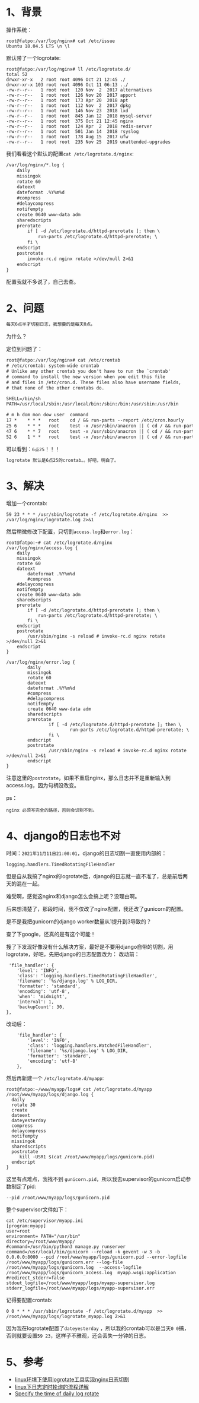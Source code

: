 # 1、背景
操作系统：
```
root@fatpo:/var/log/nginx# cat /etc/issue
Ubuntu 18.04.5 LTS \n \l
```
默认带了一个logrotate:
```
root@fatpo:/var/log/nginx# ll /etc/logrotate.d/
total 52
drwxr-xr-x   2 root root 4096 Oct 21 12:45 ./
drwxr-xr-x 103 root root 4096 Oct 11 06:13 ../
-rw-r--r--   1 root root  120 Nov  2  2017 alternatives
-rw-r--r--   1 root root  126 Nov 20  2017 apport
-rw-r--r--   1 root root  173 Apr 20  2018 apt
-rw-r--r--   1 root root  112 Nov  2  2017 dpkg
-rw-r--r--   1 root root  146 Nov 23  2018 lxd
-rw-r--r--   1 root root  845 Jan 12  2018 mysql-server
-rw-r--r--   1 root root  375 Oct 21 12:45 nginx
-rw-r--r--   1 root root  124 Apr  2  2018 redis-server
-rw-r--r--   1 root root  501 Jan 14  2018 rsyslog
-rw-r--r--   1 root root  178 Aug 15  2017 ufw
-rw-r--r--   1 root root  235 Nov 25  2019 unattended-upgrades
```
我们看看这个默认的配置`cat /etc/logrotate.d/nginx`: 
```dtd
/var/log/nginx/*.log {
	daily
	missingok
	rotate 60
	dateext
    dateformat .%Y%m%d
    #compress
	#delaycompress
	notifempty
	create 0640 www-data adm
	sharedscripts
	prerotate
		if [ -d /etc/logrotate.d/httpd-prerotate ]; then \
			run-parts /etc/logrotate.d/httpd-prerotate; \
		fi \
	endscript
	postrotate
		invoke-rc.d nginx rotate >/dev/null 2>&1
	endscript
}
```
配置我就不多说了，自己去查。
# 2、问题
```dtd
每天6点半才切割日志，我想要的是每天0点。
```
为什么？

定位到问题了：
```dtd
root@fatpo:/var/log/nginx# cat /etc/crontab
# /etc/crontab: system-wide crontab
# Unlike any other crontab you don't have to run the `crontab'
# command to install the new version when you edit this file
# and files in /etc/cron.d. These files also have username fields,
# that none of the other crontabs do.

SHELL=/bin/sh
PATH=/usr/local/sbin:/usr/local/bin:/sbin:/bin:/usr/sbin:/usr/bin

# m h dom mon dow user	command
17 *	* * *	root    cd / && run-parts --report /etc/cron.hourly
25 6	* * *	root	test -x /usr/sbin/anacron || ( cd / && run-parts --report /etc/cron.daily )
47 6	* * 7	root	test -x /usr/sbin/anacron || ( cd / && run-parts --report /etc/cron.weekly )
52 6	1 * *	root	test -x /usr/sbin/anacron || ( cd / && run-parts --report /etc/cron.monthly )
```
可以看到：`6点25`！！！
```dtd
logrotate 默认是6点25的crontab。。好吧，明白了。
```


# 3、解决
增加一个crontab:
```
59 23 * * * /usr/sbin/logrotate -f /etc/logrotate.d/nginx  >> /var/log/nginx/logrotate.log 2>&1
```
然后稍微修改下配置，只切割`access.log`和`error.log`：
```
root@fatpo:~# cat /etc/logrotate.d/nginx
/var/log/nginx/access.log {
	daily
	missingok
	rotate 60
	dateext
        dateformat .%Y%m%d
        #compress
	#delaycompress
	notifempty
	create 0640 www-data adm
	sharedscripts
	prerotate
		if [ -d /etc/logrotate.d/httpd-prerotate ]; then \
			run-parts /etc/logrotate.d/httpd-prerotate; \
		fi \
	endscript
	postrotate
		/usr/sbin/nginx -s reload # invoke-rc.d nginx rotate >/dev/null 2>&1
	endscript
}

/var/log/nginx/error.log {
        daily
        missingok
        rotate 60
        dateext
        dateformat .%Y%m%d
        #compress
        #delaycompress
        notifempty
        create 0640 www-data adm
        sharedscripts
        prerotate
                if [ -d /etc/logrotate.d/httpd-prerotate ]; then \
                        run-parts /etc/logrotate.d/httpd-prerotate; \
                fi \
        endscript
        postrotate
                /usr/sbin/nginx -s reload # invoke-rc.d nginx rotate >/dev/null 2>&1
        endscript
}
```
注意这里的`postrotate`，如果不重启nginx，那么日志并不是重新输入到access.log，因为句柄没改变。

ps：
```
nginx 必须写完全的路径，否则会识别不到。
```

# 4、django的日志也不对
时间：`2021年11月11日21:00:01`，django的日志切割一直使用内部的：
```
logging.handlers.TimedRotatingFileHandler
```
但是自从我搞了nginx的logrotate后，django的日志就一直不准了，总是前后两天的混在一起。

难受啊，感觉这nginx和django怎么会搞上呢？没理由啊。

后来想清楚了，那段时间，我不仅改了nginx配置，我还改了gunicorn的配置。

是不是我把gunicorn的django worker数量从1提升到3导致的？

查了下google，还真的是有这个可能！

搜了下发现好像没有什么解决方案，最好是不要用django自带的切割，用logrotate，好吧，先把django的日志配置改为：
改动前：
```
 'file_handler': {
    'level': 'INFO',
    'class': 'logging.handlers.TimedRotatingFileHandler',
    'filename': '%s/django.log' % LOG_DIR,
    'formatter': 'standard',
    'encoding': 'utf-8',
    'when': 'midnight',
    'interval': 1,
    'backupCount': 30,
}, 
```
改动后：
```
    'file_handler': {
        'level': 'INFO',
        'class': 'logging.handlers.WatchedFileHandler',
        'filename': '%s/django.log' % LOG_DIR,
        'formatter': 'standard',
        'encoding': 'utf-8'
    },  
```
然后再新建一个 `/etc/logrotate.d/myapp`:
```
root@fatpo:~/www/myapp/logs# cat /etc/logrotate.d/myapp
/root/www/myapp/logs/django.log {
  daily
  rotate 30
  create
  dateext
  dateyesterday
  compress
  delaycompress
  notifempty
  missingok
  sharedscripts
  postrotate
     kill -USR1 $(cat /root/www/myapp/logs/gunicorn.pid)
  endscript
}
```
这里有点难点，我找不到 `gunicorn.pid`，所以我去supervisor的gunicorn启动参数制定了pid: 
```
--pid /root/www/myapp/logs/gunicorn.pid
```
整个supervisor文件如下：
```
cat /etc/supervisor/myapp.ini
[program:myapp]
user=root
environment= PATH="/usr/bin"
directory=/root/www/myapp/
#command=/usr/bin/python3 manage.py runserver
command=/usr/local/bin/gunicorn --reload -k gevent -w 3 -b 0.0.0.0:8000 --pid /root/www/myapp/logs/gunicorn.pid --error-logfile /root/www/myapp/logs/gunicorn.err --log-file /root/www/myapp/logs/gunicorn.log  --access-logfile  /root/www/myapp/logs/gunicorn_access.log  myapp.wsgi:application
#redirect_stderr=false
stdout_logfile=/root/www/myapp/logs/myapp-supervisor.log
stderr_logfile=/root/www/myapp/logs/myapp-supervisor.err
```

记得要配置crontab:
```
0 0 * * * /usr/sbin/logrotate -f /etc/logrotate.d/myapp  >> /root/www/myapp/logs/logrotate_myapp.log 2>&1
```
因为我在logrotate配置了`dateyesterday` ，所以我的crontab可以是当天`0 0`搞，否则就要设置`59 23`，这样子不雅观，还会丢失一分钟的日志。

# 5、参考
* [linux环境下使用logrotate工具实现nginx日志切割](https://zhuanlan.zhihu.com/p/24880144)
* [linux下日志定时轮询的流程详解](https://cloud.tencent.com/developer/article/1720635)
* [Specify the time of daily log rotate](https://askubuntu.com/questions/24503/specify-the-time-of-daily-log-rotate)